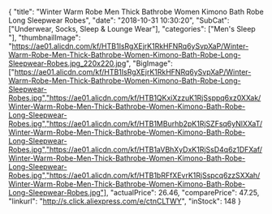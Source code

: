 {
	"title": "Winter Warm Robe Men Thick Bathrobe Women Kimono Bath Robe Long Sleepwear Robes",
	"date": "2018-10-31 10:30:20",
	"SubCat": ["Underwear, Socks, Sleep & Lounge Wear"],
	"categories": ["Men's Sleep "],
	"thumbnailImage": "https://ae01.alicdn.com/kf/HTB1IsRgXEjrK1RkHFNRq6ySvpXaP/Winter-Warm-Robe-Men-Thick-Bathrobe-Women-Kimono-Bath-Robe-Long-Sleepwear-Robes.jpg_220x220.jpg",
	"BigImage": ["https://ae01.alicdn.com/kf/HTB1IsRgXEjrK1RkHFNRq6ySvpXaP/Winter-Warm-Robe-Men-Thick-Bathrobe-Women-Kimono-Bath-Robe-Long-Sleepwear-Robes.jpg","https://ae01.alicdn.com/kf/HTB1QKxiXzzuK1RjSsppq6xz0XXak/Winter-Warm-Robe-Men-Thick-Bathrobe-Women-Kimono-Bath-Robe-Long-Sleepwear-Robes.jpg","https://ae01.alicdn.com/kf/HTB1MBurhb2pK1RjSZFsq6yNlXXaT/Winter-Warm-Robe-Men-Thick-Bathrobe-Women-Kimono-Bath-Robe-Long-Sleepwear-Robes.jpg","https://ae01.alicdn.com/kf/HTB1aVBhXyDxK1RjSsD4q6z1DFXaf/Winter-Warm-Robe-Men-Thick-Bathrobe-Women-Kimono-Bath-Robe-Long-Sleepwear-Robes.jpg","https://ae01.alicdn.com/kf/HTB1bRFfXEvrK1RjSspcq6zzSXXah/Winter-Warm-Robe-Men-Thick-Bathrobe-Women-Kimono-Bath-Robe-Long-Sleepwear-Robes.jpg"],
	"actualPrice": 26.46,
	"comparePrice": 47.25,
	"linkurl": "http://s.click.aliexpress.com/e/ctnCLTWY",
	"inStock": 148
}
